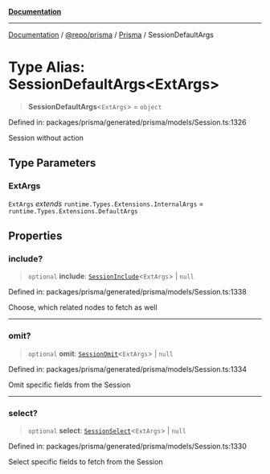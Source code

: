 [**Documentation**](../../../../../README.md)

***

[Documentation](../../../../../README.md) / [@repo/prisma](../../../README.md) / [Prisma](../README.md) / SessionDefaultArgs

# Type Alias: SessionDefaultArgs\<ExtArgs\>

> **SessionDefaultArgs**\<`ExtArgs`\> = `object`

Defined in: packages/prisma/generated/prisma/models/Session.ts:1326

Session without action

## Type Parameters

### ExtArgs

`ExtArgs` *extends* `runtime.Types.Extensions.InternalArgs` = `runtime.Types.Extensions.DefaultArgs`

## Properties

### include?

> `optional` **include**: [`SessionInclude`](SessionInclude.md)\<`ExtArgs`\> \| `null`

Defined in: packages/prisma/generated/prisma/models/Session.ts:1338

Choose, which related nodes to fetch as well

***

### omit?

> `optional` **omit**: [`SessionOmit`](SessionOmit.md)\<`ExtArgs`\> \| `null`

Defined in: packages/prisma/generated/prisma/models/Session.ts:1334

Omit specific fields from the Session

***

### select?

> `optional` **select**: [`SessionSelect`](SessionSelect.md)\<`ExtArgs`\> \| `null`

Defined in: packages/prisma/generated/prisma/models/Session.ts:1330

Select specific fields to fetch from the Session
